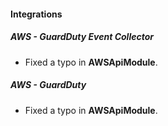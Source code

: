 
#### Integrations
##### AWS - GuardDuty Event Collector
- Fixed a typo in **AWSApiModule**.

##### AWS - GuardDuty
- Fixed a typo in **AWSApiModule**.
